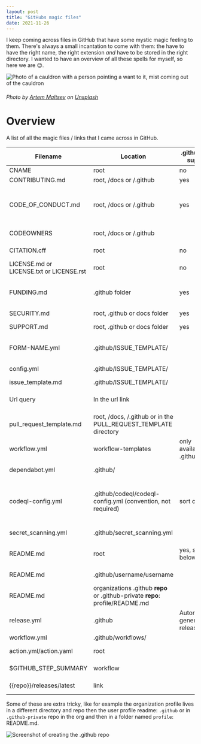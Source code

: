 ```yaml
---
layout: post
title: "GitHubs magic files"
date: 2021-11-26
---
```


I keep coming across files in GitHub that have some mystic magic feeling to them. There's always a small incantation to come with them: the have to have the right name, the right extension *and* have to be stored in the right directory. I wanted to have an overview of all these spells for myself, so here we are 😉.

![Photo of a cauldron with a person pointing a want to it, mist coming out of the cauldron](/images/20211126/20211126-github-magic-files.jpg)
###### Photo by <a href="https://unsplash.com/@art_maltsev?utm_source=unsplash&utm_medium=referral&utm_content=creditCopyText">Artem Maltsev</a> on <a href="https://unsplash.com/s/photos/magic?utm_source=unsplash&utm_medium=referral&utm_content=creditCopyText">Unsplash</a>
  
# Overview
A list of all the magic files / links that I came across in GitHub.

|Filename|Location|.github repo support|Description|Docs|
|---|---|---|---|---|
|CNAME|root|no|Alias for the GitHub Pages site|[Docs](https://docs.github.com/en/pages/configuring-a-custom-domain-for-your-github-pages-site/managing-a-custom-domain-for-your-github-pages-site)|
|CONTRIBUTING.md|root, /docs or /.github|yes|How to contribute to a project|[Guidelines](https://docs.github.com/en/communities/setting-up-your-project-for-healthy-contributions/setting-guidelines-for-repository-contributors)|
|CODE_OF_CONDUCT.md|root, /docs or /.github|yes|Code of conduct|How to behave for this project [Code of Conduct](https://docs.github.com/en/communities/setting-up-your-project-for-healthy-contributions/adding-a-code-of-conduct-to-your-project)|
|CODEOWNERS|root, /docs or /.github||List of people who can make changes to the files or folders|[Code owners info](https://docs.github.com/en/repositories/managing-your-repositorys-settings-and-features/customizing-your-repository/about-code-owners)|
|CITATION.cff|root|no|Let others know how to citate your work|[cff](https://docs.github.com/en/repositories/managing-your-repositorys-settings-and-features/customizing-your-repository/about-citation-files)|
|LICENSE.md or LICENSE.txt or LICENSE.rst|root|no||[License](https://docs.github.com/en/repositories/managing-your-repositorys-settings-and-features/customizing-your-repository/licensing-a-repository)|
|FUNDING.md|.github folder|yes|Display a Sponsor button in your repo and send people to platforms where they can fund your development|[Docs](https://docs.github.com/en/repositories/managing-your-repositorys-settings-and-features/customizing-your-repository/displaying-a-sponsor-button-in-your-repository)|
|SECURITY.md|root, .github or docs folder|yes|[Security policy](https://docs.github.com/en/code-security/getting-started/adding-a-security-policy-to-your-repository)|
|SUPPORT.md|root, .github or docs folder|yes|Tell people how to get help for the code in the repo|[Docs](https://docs.github.com/en/communities/setting-up-your-project-for-healthy-contributions/adding-support-resources-to-your-project)|
|FORM-NAME.yml|.github/ISSUE_TEMPLATE/||Issue templates with forms (in Beta for github.com, not available for GHES)|[Templates](https://docs.github.com/en/communities/using-templates-to-encourage-useful-issues-and-pull-requests/configuring-issue-templates-for-your-repository)|
|config.yml|.github/ISSUE_TEMPLATE/||Issue templates configuration settings|[Template chooser](https://docs.github.com/en/communities/using-templates-to-encourage-useful-issues-and-pull-requests/configuring-issue-templates-for-your-repository#configuring-the-template-chooser)|
|issue_template.md|.github/ISSUE_TEMPLATE/||Issue template|[Template](https://docs.github.com/en/communities/using-templates-to-encourage-useful-issues-and-pull-requests/configuring-issue-templates-for-your-repository#configuring-the-template)|
|Url query|In the url link||Create an issue with certain fields filled in with values|[Create issue with url query](https://docs.github.com/en/enterprise-server@3.4/issues/tracking-your-work-with-issues/creating-an-issue#creating-an-issue-from-a-url-query)|
|pull_request_template.md|root, /docs, /.github or in the PULL_REQUEST_TEMPLATE directory||Create the default body for a Pull Request|[Using a PR template](https://docs.github.com/en/communities/using-templates-to-encourage-useful-issues-and-pull-requests/creating-a-pull-request-template-for-your-repository)|
|workflow.yml|workflow-templates|only available in .github repo|Store starter workflows for your organizations|[Starter workflow templates](https://docs.github.com/en/enterprise-cloud@latest/actions/using-workflows/creating-starter-workflows-for-your-organization)|
|dependabot.yml|.github/||Dependabot configuration file|[Dependabot configuration](https://docs.github.com/en/code-security/supply-chain-security/keeping-your-dependencies-updated-automatically/configuration-options-for-dependency-updates#open-pull-requests-limit)|
|codeql-config.yml|.github/codeql/codeql-config.yml (convention, not required)|sort of|CodeQL configuration file. Can also be stored in an external repository (hence .github repo works). If using external repo, referencing can by done by using `owner/repository/filename@branch` |[CodeQL config](https://docs.github.com/en/code-security/code-scanning/using-codeql-code-scanning-with-your-existing-ci-system/configuring-codeql-runner-in-your-ci-system#using-a-custom-configuration-file)|
|secret_scanning.yml|.github/secret_scanning.yml||Secret scanning configuration file|[Secret scanning](https://docs.github.com/en/code-security/secret-scanning/configuring-secret-scanning-for-your-repositories)|
|README.md|root|yes, see below|Project readme, also used on marketplace if the repo is published to the marketplace||
|README.md|.github/username/username||Profile readme|[About readme's](https://docs.github.com/en/repositories/managing-your-repositorys-settings-and-features/customizing-your-repository/about-readmes)|
|README.md|organizations .github **repo** or .github-private **repo**: profile/README.md||Organization readme|[Organization readme](https://docs.github.com/en/organizations/collaborating-with-groups-in-organizations/customizing-your-organizations-profile)|
|release.yml|.github|Automatically generated release notes||[Automatically generated release notes](https://docs.github.com/en/enterprise-server@3.5/repositories/releasing-projects-on-github/automatically-generated-release-notes)|
|workflow.yml|.github/workflows/|||[Workflows](https://docs.github.com/en/github/automating-your-workflow/automating-workflows-with-github-actions)|
|action.yml/action.yaml|root||Configuration file for an actions repository||
|$GITHUB_STEP_SUMMARY|workflow||Job summary output in markdown|[Job summary](https://docs.github.com/en/actions/learn-github-actions/environment-variables#default-environment-variables)|
|{{repo}}/releases/latest|link||To permalink to the latest release as any time.|[Permalink to latest release](https://docs.github.com/en/repositories/releasing-projects-on-github/linking-to-releases)|

Some of these are extra tricky, like for example the organization profile lives in a different directory and repo then the user profile readme: `.github` or in `.github-private` repo in the org and then in a folder named `profile`: README.md.  

![Screenshot of creating the .github repo](/images/20211126/20211126-org-profile.jpg.png)
